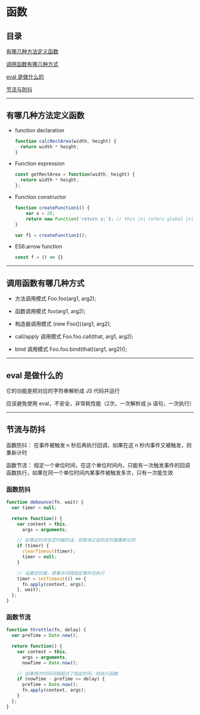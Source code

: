 # 函数

## 目录

[有哪几种方法定义函数](#jump1)

[调用函数有哪几种方式](#jump2)

[eval 是做什么的](#jump3)

[节流与防抖](#jump4)

[](#jump)

[](#jump)

---

<span id="jump1"></span>

## 有哪几种方法定义函数

- function declaration

  ```javascript
  function calcRectArea(width, height) {
    return width * height;
  }
  ```

- Function expression

  ```javascript
  const getRectArea = function(width, height) {
    return width * height;
  };
  ```

- Function constructor 

  ```javascript
  function createFunction1() {
      var x = 20;
      return new Function('return x;'); // this |x| refers global |x|
  }

  var f1 = createFunction1();
  ```

- ES6:arrow function

  ```javascript
  const f = () => {}
  ```

---

<span id="jump2"></span>

## 调用函数有哪几种方式

- 方法调用模式 Foo.foo(arg1, arg2);

- 函数调用模式 foo(arg1, arg2);

- 构造器调用模式 (new Foo())(arg1, arg2);

- call/apply 调用模式 Foo.foo.call(that, arg1, arg2);

- bind 调用模式 Foo.foo.bind(that)(arg1, arg2)();

---

<span id="jump3"></span>

## eval 是做什么的

它的功能是把对应的字符串解析成 JS 代码并运行

应该避免使用 eval，不安全，非常耗性能（2次，一次解析成 js 语句，一次执行）

---

<span id="jump4"></span>

## 节流与防抖

函数防抖： 在事件被触发 n 秒后再执行回调，如果在这 n 秒内事件又被触发，则重新计时

函数节流： 规定一个单位时间，在这个单位时间内，只能有一次触发事件的回调函数执行，如果在同一个单位时间内某事件被触发多次，只有一次能生效

### 函数防抖

```javascript
function debounce(fn, wait) {
  var timer = null;

  return function() {
    var context = this,
      args = arguments;

    // 如果此时存在定时器的话，则取消之前的定时器重新记时
    if (timer) {
      clearTimeout(timer);
      timer = null;
    }

    // 设置定时器，使事件间隔指定事件后执行
    timer = setTimeout(() => {
      fn.apply(context, args);
    }, wait);
  };
}
```

### 函数节流

```javascript
function throttle(fn, delay) {
  var preTime = Date.now();

  return function() {
    var context = this,
      args = arguments,
      nowTime = Date.now();

    // 如果两次时间间隔超过了指定时间，则执行函数
    if (nowTime - preTime >= delay) {
      preTime = Date.now();
      fn.apply(context, args);
    }
  };
}
```
